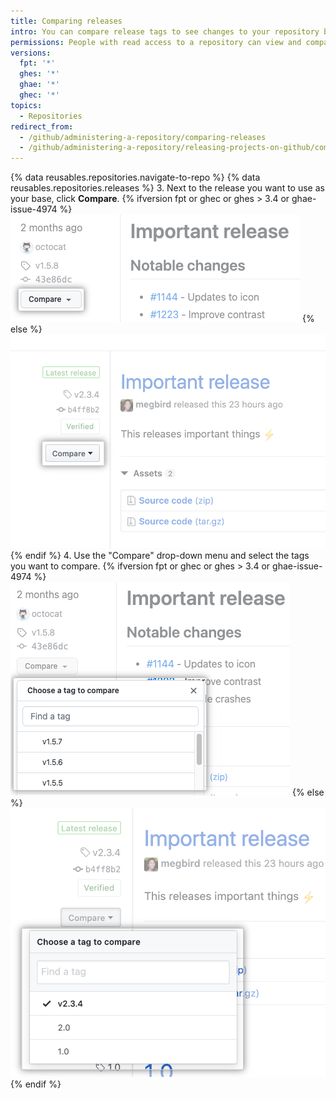 ```yaml
---
title: Comparing releases
intro: You can compare release tags to see changes to your repository between different releases.
permissions: People with read access to a repository can view and compare releases.
versions:
  fpt: '*'
  ghes: '*'
  ghae: '*'
  ghec: '*'
topics:
  - Repositories
redirect_from:
  - /github/administering-a-repository/comparing-releases
  - /github/administering-a-repository/releasing-projects-on-github/comparing-releases
---
```

{% data reusables.repositories.navigate-to-repo %}
{% data reusables.repositories.releases %}
3. Next to the release you want to use as your base, click **Compare**.
  {% ifversion fpt or ghec or ghes > 3.4 or ghae-issue-4974 %}
  ![Compare release tags menu](/assets/images/help/releases/refreshed-compare-tags.png)
  {% else %}
  ![Compare release tags menu](/assets/images/help/releases/compare-tags-menu.png)
  {% endif %}
4. Use the "Compare" drop-down menu and select the tags you want to compare.
  {% ifversion fpt or ghec or ghes > 3.4 or ghae-issue-4974 %}
  ![Compare release tags menu](/assets/images/help/releases/refreshed-compare-tags-menu-options.png)
  {% else %}
  ![Compare release tags menu options](/assets/images/help/releases/compare-tags-menu-options.png)
  {% endif %}
